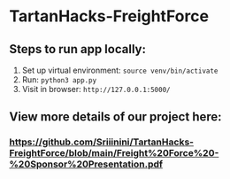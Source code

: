 # TartanHacks-FreightForce

## Steps to run app locally:
1. Set up virtual environment: `source venv/bin/activate`
3. Run: `python3 app.py`
4. Visit in browser: `http://127.0.0.1:5000/`

## View more details of our project here: 
### https://github.com/Sriiinini/TartanHacks-FreightForce/blob/main/Freight%20Force%20-%20Sponsor%20Presentation.pdf 
